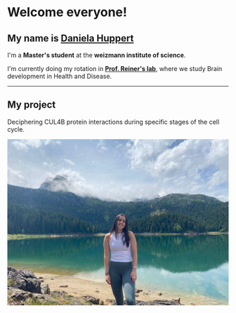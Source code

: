 # Welcome everyone!

My name is [Daniela Huppert](https://weizmann.elsevierpure.com/en/persons/daniela-huppert-revach/)
---
I'm a **Master's student** at the **weizmann institute of science**.

I'm currently doing my rotation in **[Prof. Reiner's lab](https://www.weizmann.ac.il/molgen/Reiner/)**, where we study Brain development in Health and Disease.

---
## My project
Deciphering CUL4B protein interactions during specific stages of the cell cycle.

![Daniela Huppert](my_picture.jpg)
